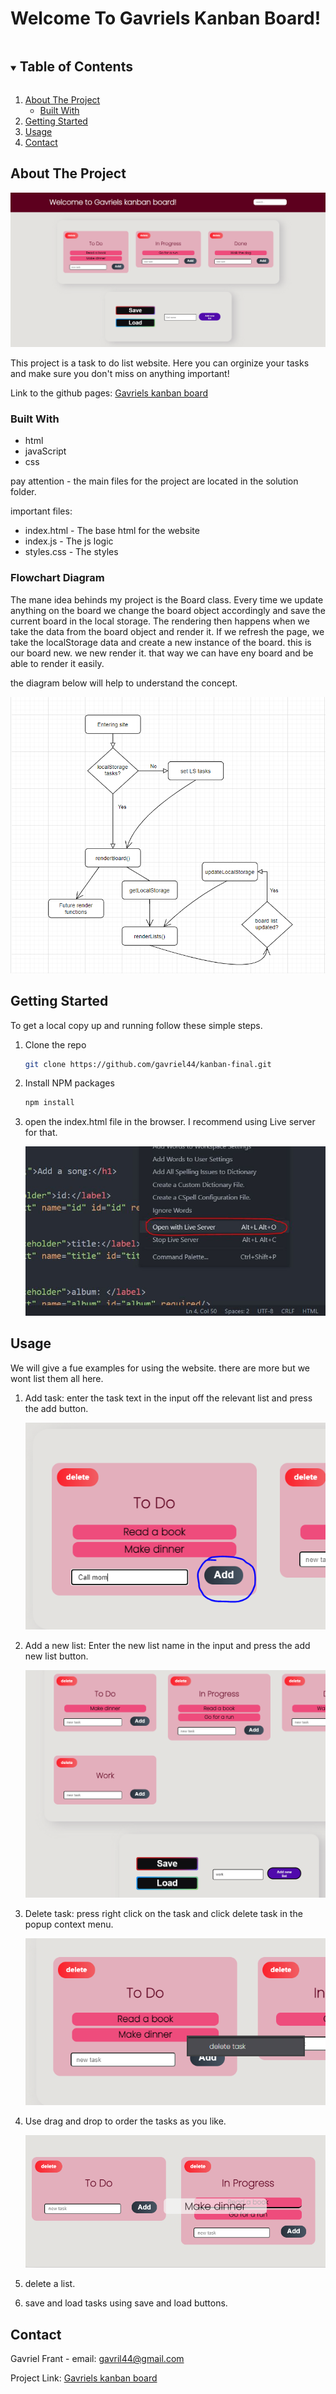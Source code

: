 # Welcome To Gavriels Kanban Board!

<!-- TABLE OF CONTENTS -->
<details open="open">
  <summary><h2 style="display: inline-block">Table of Contents</h2></summary>
  <ol>
    <li>
      <a href="#about-the-project">About The Project</a>
      <ul>
        <li><a href="#built-with">Built With</a></li>
      </ul>
    </li>
    <li>
      <a href="#getting-started">Getting Started</a>
    </li>
    <li><a href="#usage">Usage</a></li>
    <li><a href="#contact">Contact</a></li>
  </ol>
</details>

<!-- ABOUT THE PROJECT -->

## About The Project

![Live server](solution/readMeImages/front.PNG?raw=true 'Live_server')

This project is a task to do list website. Here you can orginize your tasks
and make sure you don't miss on anything important!

Link to the github pages: [Gavriels kanban board](https://gavriel44.github.io/kanban-final/solution/)

### Built With

- html
- javaScript
- css

pay attention - the main files for the project are located in the solution folder.

important files:

- index.html - The base html for the website
- index.js - The js logic
- styles.css - The styles

### Flowchart Diagram

The mane idea behinds my project is the Board class. Every time we update anything on the board we change the board object accordingly and save the current board in the local storage. 
The rendering then happens when we take the data from the board object and render it.
If we refresh the page, we take the localStorage data and create a new instance of the board. this is our board new. we new render it.
that way we can have eny board and be able to render it easily.

the diagram below will help to understand the concept.

![add task](solution/readMeImages/diagram3.PNG?raw=true 'diagram')

<!-- GETTING STARTED -->

## Getting Started

To get a local copy up and running follow these simple steps.

1. Clone the repo
   ```sh
   git clone https://github.com/gavriel44/kanban-final.git
   ```
2. Install NPM packages
   ```sh
   npm install
   ```
3. open the index.html file in the browser. I recommend using Live server for that.

   ![Live server](solution/readMeImages/Live_server.JPG?raw=true 'Live_server')

<!-- USAGE EXAMPLES -->

## Usage

We will give a fue examples for using the website. there are more but we wont list them all here.

1. Add task:
   enter the task text in the input off the relevant list and press the add button.

   ![add task](solution/readMeImages/addTask.PNG?raw=true 'add task')

2. Add a new list:
   Enter the new list name in the input and press the add new list button.

   ![add new list](solution/readMeImages/addNewList.PNG?raw=true 'add new list')

3. Delete task:
   press right click on the task and click delete task in the popup context menu.

   ![delete task](solution/readMeImages/deleteTask.PNG?raw=true 'delete task')

4. Use drag and drop to order the tasks as you like.

   ![drag and drop](solution/readMeImages/dragAndDrop.PNG?raw=true 'drag and drop')

5. delete a list.

6. save and load tasks using save and load buttons.

<!-- CONTACT -->

## Contact

Gavriel Frant - email: gavril44@gmail.com

Project Link: [Gavriels kanban board](https://gavriel44.github.io/kanban-final/solution/)
